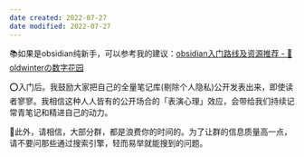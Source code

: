 ```yaml
---
date created: 2022-07-27
date modified: 2022-07-27
---
```

📚如果是obsidian纯新手，可以参考我的建议：[obsidian入门路线及资源推荐 - 🌲 oldwinterの数字花园](https://oldwinter.top/Cards/%E6%B0%B8%E4%B9%85%E7%AC%94%E8%AE%B0/obsidian%E5%85%A5%E9%97%A8%E8%B7%AF%E7%BA%BF%E5%8F%8A%E8%B5%84%E6%BA%90%E6%8E%A8%E8%8D%90)

⭕入门后。我鼓励大家把自己的全量笔记库(剔除个人隐私)公开发表出来，即使读者寥寥。我相信这种人人皆有的公开场合的「表演心理」效应，会带给我们持续记常青笔记和精进自己的动力。  

📐此外，请相信，大部分群，都是浪费你的时间的。为了让群的信息质量高一点，请不要问那些通过搜索引擎，轻而易举就能搜到的问题。  
